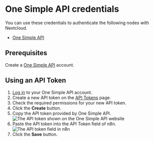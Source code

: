 # One Simple API credentials

You can use these credentials to authenticate the following nodes with Nextcloud.

- [One Simple API](/integrations/builtin/app-nodes/n8n-nodes-base.onesimpleapi/)

## Prerequisites

Create a [One Simple API](https://onesimpleapi.com/register) account.

## Using an API Token

1. [Log in](https://onesimpleapi.com/login) to your One Simple API account.
2. Create a new API token on the [API Tokens](https://onesimpleapi.com/user/api-tokens) page.
3. Check the required permissions for your new API token.
4. Click the **Create** button.
5. Copy the API token provided by One Simple API.
![The API token shown on the One Simple API website](/_images/integrations/builtin/credentials/onesimpleapi/one_simple_api_website.png)
6. Paste the API token into the API Token field of n8n.
![The API token field in n8n](/_images/integrations/builtin/credentials/onesimpleapi/one_simple_api_n8n_credentials.png)
7. Click the **Save** button.

